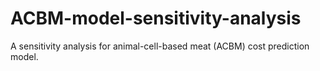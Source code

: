 # ACBM-model-sensitivity-analysis
A sensitivity analysis for animal-cell-based meat (ACBM) cost prediction model.
